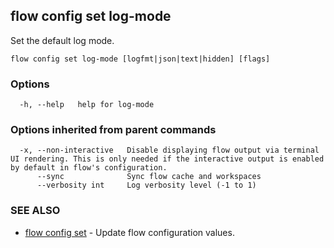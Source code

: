 ## flow config set log-mode

Set the default log mode.

```
flow config set log-mode [logfmt|json|text|hidden] [flags]
```

### Options

```
  -h, --help   help for log-mode
```

### Options inherited from parent commands

```
  -x, --non-interactive   Disable displaying flow output via terminal UI rendering. This is only needed if the interactive output is enabled by default in flow's configuration.
      --sync              Sync flow cache and workspaces
      --verbosity int     Log verbosity level (-1 to 1)
```

### SEE ALSO

* [flow config set](flow_config_set.md)	 - Update flow configuration values.

